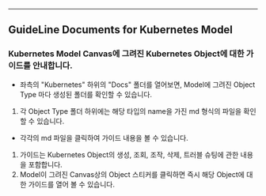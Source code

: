 ---

## GuideLine Documents for Kubernetes Model

### Kubernetes Model Canvas에 그려진 Kubernetes Object에 대한 가이드를 안내합니다.


 * 좌측의 "Kubernetes" 하위의 "Docs" 폴더를 열어보면, Model에 그려진 Object Type 마다 생성된 폴더를 확인할 수 있습니다.
  1. 각 Object Type 폴더 하위에는 해당 타입의 name을 가진 md 형식의 파일을 확인할 수 있습니다.


 * 각각의 md 파일을 클릭하여 가이드 내용을 볼 수 있습니다.
  1. 가이드는 Kubernetes Object의 생성, 조회, 조작, 삭제, 트러블 슈팅에 관한  내용을 포함합니다.
  2. Model이 그려진 Canvas상의 Object 스티커를 클릭하면 즉시 해당 Object에 대한 가이드를 열어 볼 수 있습니다.

